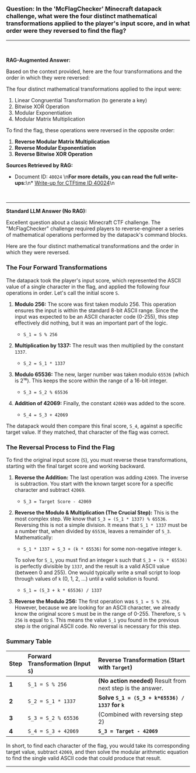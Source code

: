 
### Question: In the 'McFlagChecker' Minecraft datapack challenge, what were the four distinct mathematical transformations applied to the player's input score, and in what order were they reversed to find the flag?
---
<br>

**RAG-Augmented Answer:**

Based on the context provided, here are the four transformations and the order in which they were reversed:

The four distinct mathematical transformations applied to the input were:
1.  Linear Congruential Transformation (to generate a key)
2.  Bitwise XOR Operation
3.  Modular Exponentiation
4.  Modular Matrix Multiplication

To find the flag, these operations were reversed in the opposite order:
1.  **Reverse Modular Matrix Multiplication**
2.  **Reverse Modular Exponentiation**
3.  **Reverse Bitwise XOR Operation**

**Sources Retrieved by RAG:**
*   Document ID: `40024`
\n**For more details, you can read the full write-ups:**\n*   [Write-up for CTFtime ID 40024](http://ctftime.org/writeup/40024)\n
<br>

---
**Standard LLM Answer (No RAG):**

Excellent question about a classic Minecraft CTF challenge. The "McFlagChecker" challenge required players to reverse-engineer a series of mathematical operations performed by the datapack's command blocks.

Here are the four distinct mathematical transformations and the order in which they were reversed.

### The Four Forward Transformations

The datapack took the player's input score, which represented the ASCII value of a single character in the flag, and applied the following four operations in order. Let's call the initial score `S`.

1.  **Modulo 256:** The score was first taken modulo 256. This operation ensures the input is within the standard 8-bit ASCII range. Since the input was expected to be an ASCII character code (0-255), this step effectively did nothing, but it was an important part of the logic.
    *   `S_1 = S % 256`

2.  **Multiplication by 1337:** The result was then multiplied by the constant `1337`.
    *   `S_2 = S_1 * 1337`

3.  **Modulo 65536:** The new, larger number was taken modulo `65536` (which is 2¹⁶). This keeps the score within the range of a 16-bit integer.
    *   `S_3 = S_2 % 65536`

4.  **Addition of 42069:** Finally, the constant `42069` was added to the score.
    *   `S_4 = S_3 + 42069`

The datapack would then compare this final score, `S_4`, against a specific target value. If they matched, that character of the flag was correct.

### The Reversal Process to Find the Flag

To find the original input score (`S`), you must reverse these transformations, starting with the final target score and working backward.

1.  **Reverse the Addition:** The last operation was adding `42069`. The inverse is subtraction. You start with the known target score for a specific character and subtract `42069`.
    *   `S_3 = Target Score - 42069`

2.  **Reverse the Modulo & Multiplication (The Crucial Step):** This is the most complex step. We know that `S_3 = (S_1 * 1337) % 65536`. Reversing this is not a simple division. It means that `S_1 * 1337` must be a number that, when divided by `65536`, leaves a remainder of `S_3`. Mathematically:
    *   `S_1 * 1337 = S_3 + (k * 65536)` for some non-negative integer `k`.

    To solve for `S_1`, you must find an integer `k` such that `S_3 + (k * 65536)` is perfectly divisible by `1337`, and the result is a valid ASCII value (between 0 and 255). One would typically write a small script to loop through values of `k` (0, 1, 2, ...) until a valid solution is found.

    *   `S_1 = (S_3 + k * 65536) / 1337`

3.  **Reverse the Modulo 256:** The first operation was `S_1 = S % 256`. However, because we are looking for an ASCII character, we already know the original score `S` must be in the range of 0-255. Therefore, `S % 256` is equal to `S`. This means the value `S_1` you found in the previous step *is* the original ASCII code. No reversal is necessary for this step.

### Summary Table

| Step | Forward Transformation (Input `S`) | Reverse Transformation (Start with `Target`) |
| :--- | :--- | :--- |
| **1** | `S_1 = S % 256` | **(No action needed)** Result from next step is the answer. |
| **2** | `S_2 = S_1 * 1337` | **Solve `S_1 = (S_3 + k*65536) / 1337` for `k`** |
| **3** | `S_3 = S_2 % 65536` | (Combined with reversing step 2) |
| **4** | `S_4 = S_3 + 42069` | **`S_3 = Target - 42069`** |

In short, to find each character of the flag, you would take its corresponding target value, subtract `42069`, and then solve the modular arithmetic equation to find the single valid ASCII code that could produce that result.

---

